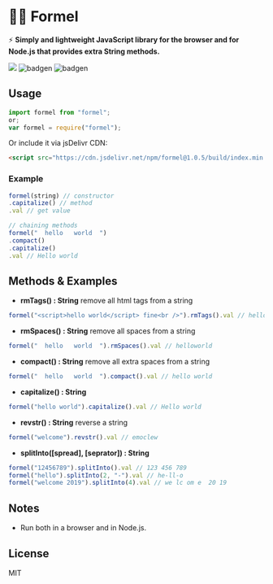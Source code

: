# 🔢😊 Formel

⚡️ **Simply and lightweight JavaScript library for the browser and for Node.js that provides extra String methods.**

[![](https://data.jsdelivr.com/v1/package/npm/formel/badge)](https://www.jsdelivr.com/package/npm/formel) ![badgen](https://badgen.net/bundlephobia/min/formel) ![badgen](https://badgen.net/bundlephobia/minzip/formel)

## Usage

```js
import formel from "formel";
or;
var formel = require("formel");
```

Or include it via jsDelivr CDN:

```html
<script src="https://cdn.jsdelivr.net/npm/formel@1.0.5/build/index.min.js"></script>
```
### Example
```js
formel(string) // constructor
.capitalize() // method
.val // get value

// chaining methods
formel("  hello   world  ")
.compact()
.capitalize()
.val // Hello world
```
## Methods & Examples

- **rmTags() : String**
remove all html tags from a string
```js
formel("<script>hello world</script> fine<br />").rmTags().val // hello world fine
```

- **rmSpaces() : String**
remove all spaces from a string
```js
formel("  hello   world  ").rmSpaces().val // helloworld
```

- **compact() : String**
remove all extra spaces from a string
```js
formel("  hello   world  ").compact().val // hello world
```

- **capitalize() : String**

```js
formel("hello world").capitalize().val // Hello world
```

- **revstr() : String**
reverse a string
```js
formel("welcome").revstr().val // emoclew
```
- **splitInto([spread], [seprator]) : String**

```js
formel("12456789").splitInto().val // 123 456 789
formel("hello").splitInto(2, "-").val // he-ll-o
formel("welcome 2019").splitInto(4).val // we lc om e  20 19
```

## Notes
- Run both in a browser and in Node.js.

## License
MIT